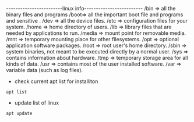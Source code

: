 ------------------------linux info-------------------------
/bin => all the binary files and programs 
/boot=> all the important boot file and programs and sensitive .
/dev => all the device files.
/etc => configuration files for your system.
/home => home directory of users.
/lib => library files that are needed by applications to run.
/media => mount point for removable media.
/mnt => temporary mounting place for other filesystems.
/opt => optional application software packages.
/root => root user's home directory.
/sbin => system binaries, not meant to be executed directly by a normal user.
/sys => contains information about hardware.
/tmp => temporary storage area for all kinds of data.
/usr => contains most of the user installed software.
/var => variable data (such as log files).



* check current apt list for installiton 
```
apt list
```
* update list of linux
```
apt update 
```

